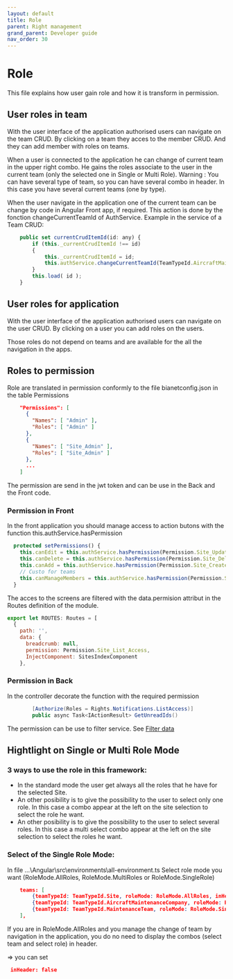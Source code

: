 ```yaml
---
layout: default
title: Role
parent: Right management
grand_parent: Developer guide
nav_order: 30
---
```


# Role
This file explains how user gain role and how it is transform in permission.

## User roles in team
With the user interface of the application authorised users can navigate on the team CRUD.
By clicking on a team they acces to the member CRUD. And they can add member with roles on teams.

When a user is connected to the application he can change of current team in the upper right combo.
He gains the roles associate to the user in the current team (only the selected one in Single or Multi Role).
Warning : You can have several type of team, so you can have several combo in header. In this case you have several current teams (one by type).

When the user navigate in the application one of the current team can be change by code in Angular Front app, if required.
This action is done by the fonction changeCurrentTeamId of AuthService.
Example in the service of a Team CRUD:
```js
    public set currentCrudItemId(id: any) {
        if (this._currentCrudItemId !== id)
        {
            this._currentCrudItemId = id;
            this.authService.changeCurrentTeamId(TeamTypeId.AircraftMaintenanceCompany, id);
        }
        this.load( id );
    }
```

## User roles for application
With the user interface of the application authorised users can navigate on the user CRUD.
By clicking on a user you can add roles on the users.

Those roles do not depend on teams and are available for the all the navigation in the apps. 

## Roles to permission
Role are translated in permission conformly to the file bianetconfig.json in the table Permissions
```json
    "Permissions": [
      {
        "Names": [ "Admin" ],
        "Roles": [ "Admin" ]
      },
      {
        "Names": [ "Site_Admin" ],
        "Roles": [ "Site_Admin" ]
      },
      ... 
    ]
```
The permission are send in the jwt token and can be use in the Back and the Front code.
### Permission in Front
In the front application you should manage access to action butons with the function this.authService.hasPermission
```js
  protected setPermissions() {
    this.canEdit = this.authService.hasPermission(Permission.Site_Update);
    this.canDelete = this.authService.hasPermission(Permission.Site_Delete);
    this.canAdd = this.authService.hasPermission(Permission.Site_Create);
    // Custo for teams
    this.canManageMembers = this.authService.hasPermission(Permission.Site_Member_List_Access);
  }
```

The acces to the screens are filtered with the data.permision attribut in the Routes definition of the module.
```js
export let ROUTES: Routes = [
  {
    path: '',
    data: {
      breadcrumb: null,
      permission: Permission.Site_List_Access,
      InjectComponent: SitesIndexComponent
    },
```

### Permission in Back
In the controller decorate the function with the required permission
```csharp
        [Authorize(Roles = Rights.Notifications.ListAccess)]
        public async Task<IActionResult> GetUnreadIds()
```
The permission can be use to filter service. See [Filter data](./40-FilterData.md)

## Hightlight on Single or Multi Role Mode
### 3 ways to use the role in this framework:
* In the standard mode the user get always all the roles that he have for the selected Site.
* An other posibility is to give the possibility to the user to select only one role. In this case a combo appear at the left on the site selection to select the role he want.
* An other posibility is to give the possibility to the user to select several roles. In this case a multi select combo appear at the left on the site selection to select the roles he want.

### Select of the Single Role Mode:
In file ...\Angular\src\environments\all-environment.ts
Select role mode you want (RoleMode.AllRoles, RoleMode.MultiRoles or RoleMode.SingleRole)

```JSon
    teams: [
        {teamTypeId: TeamTypeId.Site, roleMode: RoleMode.AllRoles, inHeader: true},
        {teamTypeId: TeamTypeId.AircraftMaintenanceCompany, roleMode: RoleMode.MultiRoles, inHeader: true},
        {teamTypeId: TeamTypeId.MaintenanceTeam, roleMode: RoleMode.SingleRole, inHeader: true},
    ],
```

If you are in RoleMode.AllRoles and you manage the change of team by navigation in the application, you do no need to display the combos (select team and select role) in header.

=> you can set
```JSon
 inHeader: false
```